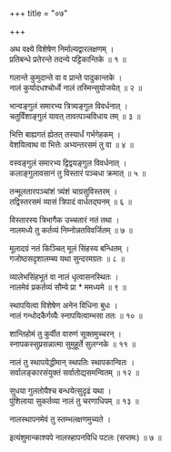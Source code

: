 +++
title = "०७"

+++
  
  
  
  
अथ वक्ष्ये विशेषेण निर्माल्यद्वारलक्षणम् ।  
प्रतिबन्धे प्रतेरन्ते तदन्ये पट्टिकान्तिके ॥ १ ॥  
  
गलान्ते कुमुदान्ते वा व प्रान्ते पादुकान्तके ।  
नालं कुर्यादधश्चोर्ध्वे नालं तस्मिन्सुयोजयेत् ॥ २ ॥  
  
भान्वङ्गुलं समारभ्य त्रित्र्यङ्गुल विवर्धनात् ।  
चतुर्विंशाङ्गुलं यावत् तावत्पञ्चविधाय तम् ॥ ३ ॥  
  
भित्ति बाह्यगतं ह्येतत् तस्यार्धं गर्भगेहकम् ।  
वेशयित्वाथ वा भित्तेः अभ्यन्तरसमं तु वा ॥ ४ ॥  
  
वस्वङ्गुलं समारभ्य द्विद्वयङ्गुल विवर्धनात् ।  
कलाङ्गुलावसानं तु विस्तारं पञ्चधा क्रमात् ॥ ५ ॥  
  
तन्मूलतारपञ्चांशं त्र्यंशं चाग्रसुविस्तरम् ।  
तद्विस्तरसमं व्यासं त्रिपादं वार्धतद्घनम् ॥ ६ ॥  
  
विस्तारस्य त्रिभागैक उच्चतारं नतं तथा ।  
नालमध्ये तु कर्तव्यं निम्नोन्नतविवर्जितम् ॥ ७ ॥  
  
मूलादग्रं नतं किञ्चित् मूलं सिंहस्य बन्धितम् ।  
गजोष्ठसदृशालम्ब्य यथा सुन्दरमग्रतः ॥ ८ ॥  
  
व्यालेभसिंहभूतं वा नालं धृत्वासनस्थितः ।  
नालमेवं प्रकर्तव्यं सौम्ये प्रा * ममध्यमे ॥ ९ ॥  
  
स्थापयित्वा विशेषेण अनेन विधिना बुधः ।  
नालं गन्धोदकैर्गव्यैः स्नापयित्वाम्भसा ततः ॥ १० ॥  
  
शान्तिहोमं तु कुर्वीत वारुणं सूक्तमुच्चरन् ।  
स्नापकस्सुप्रसन्नात्मा सुमुहूर्ते सुलग्नके ॥ ११ ॥  
  
नालं तु स्थापयेद्धीमान् स्थपतिः स्थापकान्वितः ।  
सर्वालङ्कारसंयुक्तं सर्वातोद्यसमन्वितम् ॥ १२ ॥  
  
सुधया गुलतोयैश्च बन्धयेत्सुदृढं यथा ।  
पुंशिलाया सुकर्तव्या नालं तु चरणाधिपम् ॥ १३ ॥  
  
नालस्थापनमेवं तु स्तम्भलक्षणमुच्यते ।  
  
इत्यंशुमान्काश्यपे नालस्हापनविधि पटलः (सप्तमः) ॥ ७ ॥  